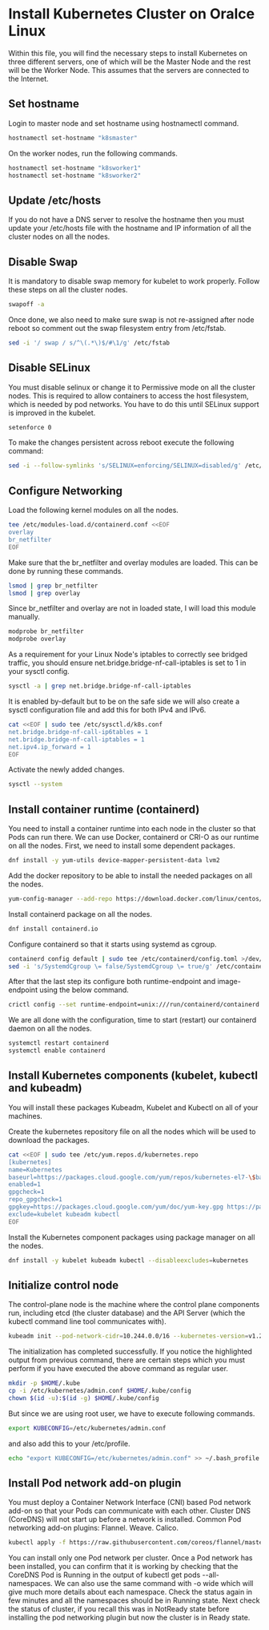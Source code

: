 
# Install Kubernetes Cluster on Oralce Linux


Within this file, you will find the necessary steps to install Kubernetes on three different servers, one of which will be the Master Node and the rest will be the Worker Node. This assumes that the servers are connected to the Internet.

## Set hostname

Login to master node and set hostname using hostnamectl command.

```bash
hostnamectl set-hostname "k8smaster"
```
On the worker nodes, run the following commands.

```bash
hostnamectl set-hostname "k8sworker1"
hostnamectl set-hostname "k8sworker2"
```
## Update /etc/hosts

If you do not have a DNS server to resolve the hostname then you must update your /etc/hosts file with the hostname and IP information of all the cluster nodes on all the nodes.

## Disable Swap

It is mandatory to disable swap memory for kubelet to work properly. Follow these steps on all the cluster nodes.

```bash
swapoff -a
```

Once done, we also need to make sure swap is not re-assigned after node reboot so comment out the swap filesystem entry from /etc/fstab.

```bash
sed -i '/ swap / s/^\(.*\)$/#\1/g' /etc/fstab
```

## Disable SELinux
You must disable selinux or change it to Permissive mode on all the cluster nodes. This is required to allow containers to access the host filesystem, which is needed by pod networks. You have to do this until SELinux support is improved in the kubelet.

```bash
setenforce 0
```

To make the changes persistent across reboot execute the following command:
```bash
sed -i --follow-symlinks 's/SELINUX=enforcing/SELINUX=disabled/g' /etc/sysconfig/selinux
```

## Configure Networking
Load the following kernel modules on all the nodes.

```bash
tee /etc/modules-load.d/containerd.conf <<EOF
overlay
br_netfilter
EOF
```
Make sure that the br_netfilter and overlay modules are loaded. This can be done by running these commands.

```bash
lsmod | grep br_netfilter
lsmod | grep overlay
```

Since br_netfilter and overlay are not in loaded state, I will load this module manually.
```bash
modprobe br_netfilter
modprobe overlay
```

As a requirement for your Linux Node's iptables to correctly see bridged traffic, you should ensure net.bridge.bridge-nf-call-iptables is set to 1 in your sysctl config.

```bash
sysctl -a | grep net.bridge.bridge-nf-call-iptables
```

It is enabled by-default but to be on the safe side we will also create a sysctl configuration file and add this for both IPv4 and IPv6.

```bash
cat <<EOF | sudo tee /etc/sysctl.d/k8s.conf
net.bridge.bridge-nf-call-ip6tables = 1
net.bridge.bridge-nf-call-iptables = 1
net.ipv4.ip_forward = 1
EOF
```
Activate the newly added changes.

```bash
sysctl --system
```
## Install container runtime (containerd)

You need to install a container runtime into each node in the cluster so that Pods can run there. We can use Docker, containerd or CRI-O as our runtime on all the nodes. First, we need to install some dependent packages.

```bash
dnf install -y yum-utils device-mapper-persistent-data lvm2
```

Add the docker repository to be able to install the needed packages on all the nodes.

```bash
yum-config-manager --add-repo https://download.docker.com/linux/centos/docker-ce.repo
```

Install containerd package on all the nodes.

```bash
dnf install containerd.io
```
Configure containerd so that it starts using systemd as cgroup.

```bash
containerd config default | sudo tee /etc/containerd/config.toml >/dev/null 2>&1
sed -i 's/SystemdCgroup \= false/SystemdCgroup \= true/g' /etc/containerd/config.toml
```
After that the last step its configure both runtime-endpoint and image-endpoint using the below command.
```bash
crictl config --set runtime-endpoint=unix:///run/containerd/containerd.sock --set image-endpoint=unix:///run/containerd/containerd.sock
```

We are all done with the configuration, time to start (restart) our containerd daemon on all the nodes.

```bash
systemctl restart containerd
systemctl enable containerd
```
## Install Kubernetes components (kubelet, kubectl and kubeadm)
You will install these packages Kubeadm, Kubelet and Kubectl on all of your machines. 

Create the kubernetes repository file on all the nodes which will be used to download the packages.

```bash
cat <<EOF | sudo tee /etc/yum.repos.d/kubernetes.repo
[kubernetes]
name=Kubernetes
baseurl=https://packages.cloud.google.com/yum/repos/kubernetes-el7-\$basearch
enabled=1
gpgcheck=1
repo_gpgcheck=1
gpgkey=https://packages.cloud.google.com/yum/doc/yum-key.gpg https://packages.cloud.google.com/yum/doc/rpm-package-key.gpg
exclude=kubelet kubeadm kubectl
EOF
```
Install the Kubernetes component packages using package manager on all the nodes.
```bash
dnf install -y kubelet kubeadm kubectl --disableexcludes=kubernetes
```
## Initialize control node

The control-plane node is the machine where the control plane components run, including etcd (the cluster database) and the API Server (which the kubectl command line tool communicates with).

```bash
kubeadm init --pod-network-cidr=10.244.0.0/16 --kubernetes-version=v1.26.0 --control-plane-endpoint HOSTNAME:6443
```
The initialization has completed successfully. If you notice the highlighted output from previous command, there are certain steps which you must perform if you have executed the above command as regular user.

```bash
mkdir -p $HOME/.kube
cp -i /etc/kubernetes/admin.conf $HOME/.kube/config
chown $(id -u):$(id -g) $HOME/.kube/config
```
But since we are using root user, we have to execute following commands.

```bash
export KUBECONFIG=/etc/kubernetes/admin.conf
```
and also add this to your /etc/profile.
```bash
echo "export KUBECONFIG=/etc/kubernetes/admin.conf" >> ~/.bash_profile
```

## Install Pod network add-on plugin

You must deploy a Container Network Interface (CNI) based Pod network add-on so that your Pods can communicate with each other. Cluster DNS (CoreDNS) will not start up before a network is installed.
Common Pod networking add-on plugins: Flannel. Weave. Calico. 

```bash
kubectl apply -f https://raw.githubusercontent.com/coreos/flannel/master/Documentation/kube-flannel.yml
```
You can install only one Pod network per cluster.
Once a Pod network has been installed, you can confirm that it is working by checking that the CoreDNS Pod is Running in the output of kubectl get pods --all-namespaces. We can also use the same command with -o wide which will give much more details about each namespace. Check the status again in few minutes and all the namespaces should be in Running state.
Next check the status of cluster, if you recall this was in NotReady state before installing the pod networking plugin but now the cluster is in Ready state.
